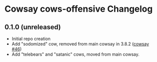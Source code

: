 Cowsay cows-offensive Changelog
===============================

## 0.1.0 (unreleased)

- Initial repo creation
- Add "sodomized" cow, removed from main cowsay in 3.8.2 ([cowsay #46](https://github.com/cowsay-org/cowsay/issues/46))
- Add "telebears" and "satanic" cows, moved from main cowsay.
